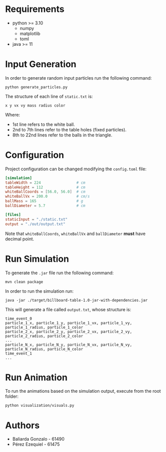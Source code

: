 # Requirements

- python >= 3.10
  - numpy
  - matplotlib
  - toml
- java >= 11

# Input Generation

In order to generate random input particles run the following command:

```shell
python generate_particles.py
```

The structure of each line of `static.txt` is:

```
x y vx vy mass radius color
```

Where:

- 1st line refers to the white ball.
- 2nd to 7th lines refer to the table holes (fixed particles).
- 8th to 22nd lines refer to the balls in the triangle.

# Configuration

Project configuration can be changed modifying the `config.toml` file:

```toml
[simulation]
tableWidth = 224                # cm
tableHeight = 112               # cm
whiteBallCoords = [56.0, 56.0]  # cm
whiteBallVx = 200.0             # cm/s
ballMass = 165                  # g
ballDiameter = 5.7              # cm

[files]
staticInput = "./static.txt"
output = "./out/output.txt"
```

Note that `whiteBallCoords`, `whiteBallVx` and `ballDiameter` **must** have decimal point.

# Run Simulation

To generate the `.jar` file run the following command:

```shell  
mvn clean package
```

In order to run the simulation run:

```shell
java -jar ./target/billboard-table-1.0-jar-with-dependencies.jar
```

This will generate a file called `output.txt`, whose structure is:

```
time_event_0
particle_1_x, particle_1_y, particle_1_vx, particle_1_vy, particle_1_radius, particle_1_color
particle_2_x, particle_2_y, particle_2_vx, particle_2_vy, particle_2_radius, particle_2_color
...
particle_N_x, particle_N_y, particle_N_vx, particle_N_vy, particle_N_radius, particle_N_color
time_event_1
...
```

# Run Animation

To run the animations based on the simulation output, execute from the root folder:

```shell
python visualization/visuals.py
```

# Authors

- Baliarda Gonzalo - 61490
- Pérez Ezequiel - 61475
